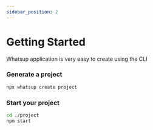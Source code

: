 ```yaml
---
sidebar_position: 2
---
```


# Getting Started

Whatsup application is very easy to create using the CLI

### Generate a project

```bash
npx whatsup create project
```

### Start your project

```bash
cd ./project
npm start
```
